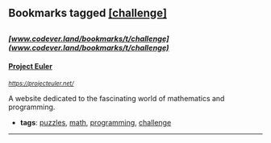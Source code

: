 ## Bookmarks tagged [[challenge]](https://www.codever.land/search?q=[challenge])

_<sup><sup>[www.codever.land/bookmarks/t/challenge](www.codever.land/bookmarks/t/challenge)</sup></sup>_
---
#### [Project Euler](https://projecteuler.net/)
_<sup>https://projecteuler.net/</sup>_

A website dedicated to the fascinating world of mathematics and programming. 
* **tags**: [puzzles](../tagged/puzzles.md), [math](../tagged/math.md), [programming](../tagged/programming.md), [challenge](../tagged/challenge.md)
---
